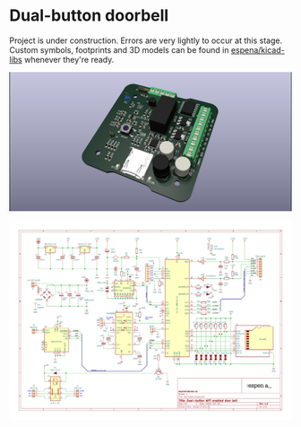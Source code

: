 # Dual-button doorbell

Project is under construction. Errors are very lightly to occur at this stage. Custom symbols, footprints and 3D models can be found in [espena/kicad-libs](https://github.com/espena/kicad-libs) whenever they're ready.

![PCB layout](/pcb_rendering.png?raw=true "PCB rendering")

![Circuit schematics](/schematics.png?raw=true "Circuit schematics")
